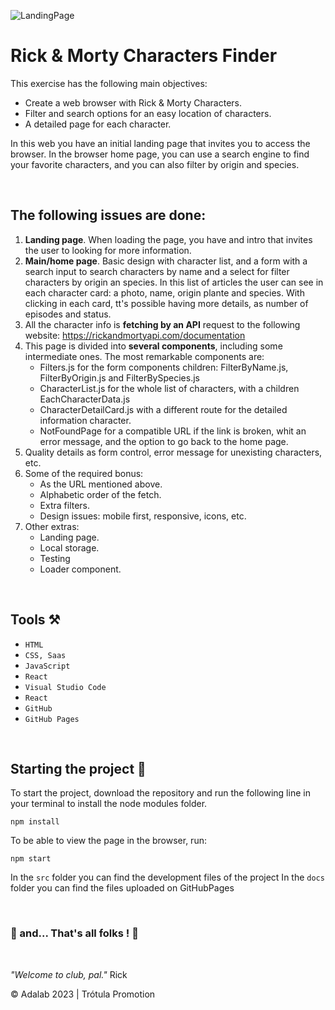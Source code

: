 ![LandingPage](https://github.com/silviaparadag/module-3-evaluation/assets/130361802/14a35a75-1b75-439b-a23c-638aa2994d78)


# Rick & Morty Characters Finder

This exercise  has the following main objectives:
- Create a web browser with Rick & Morty Characters.
- Filter and search options for an easy location of characters.
- A detailed page for each character.


In this web you have an initial landing page that invites you to access the browser. In the browser home page, you can use a search engine to find your favorite characters, and you can also filter by origin and species.



&nbsp;

## The following issues are done: 

1. **Landing page**. When loading the page, you have and intro that invites the user to looking for more information.
2. **Main/home page**. Basic design with character list, and a form with a search input to search characters by name and a select for filter characters by origin an species. In this list of articles the user can see in each character card: a photo, name, origin plante and species. With clicking in each card, tt's possible having more details, as number of episodes and status. 
3. All the character info is **fetching by an API** request to the following website: https://rickandmortyapi.com/documentation
4. This page is divided into **several components**, including some intermediate ones.
    The most remarkable components are:
    - Filters.js for the form components children: FilterByName.js, FilterByOrigin.js and FilterBySpecies.js
    - CharacterList.js for the whole list of characters, with a children EachCharacterData.js
    - CharacterDetailCard.js with a different route for the detailed information character. 
    - NotFoundPage for a compatible URL if the link is broken, whit an error message, and the option to go back to the home page.
5. Quality details as form control, error message for unexisting characters, etc.
6. Some of the required bonus:
    - As the URL mentioned above.
    - Alphabetic order of the fetch.
    - Extra filters.
    - Design issues: mobile first, responsive, icons, etc.
7. Other extras:
    - Landing page. 
    - Local storage.
    - Testing
    - Loader component.
  

&nbsp;
## Tools ⚒️

- `HTML`
- `CSS, Saas`
- `JavaScript`
- `React`
- `Visual Studio Code`
- `React`
- `GitHub`
- `GitHub Pages`

&nbsp;

## Starting the project 🚀
To start the project, download the repository and run the following line in your terminal to install the node modules folder.

~~~
npm install
~~~
To be able to view the page in the browser, run:

~~~
npm start
~~~
In the `src` folder you can find the development files of the project In the `docs` folder you can find the files uploaded on GitHubPages

&nbsp;

   ### 💫 and... That's all folks ! 💫


&nbsp;

*"Welcome to club, pal."* Rick

© Adalab 2023 | Trótula Promotion
